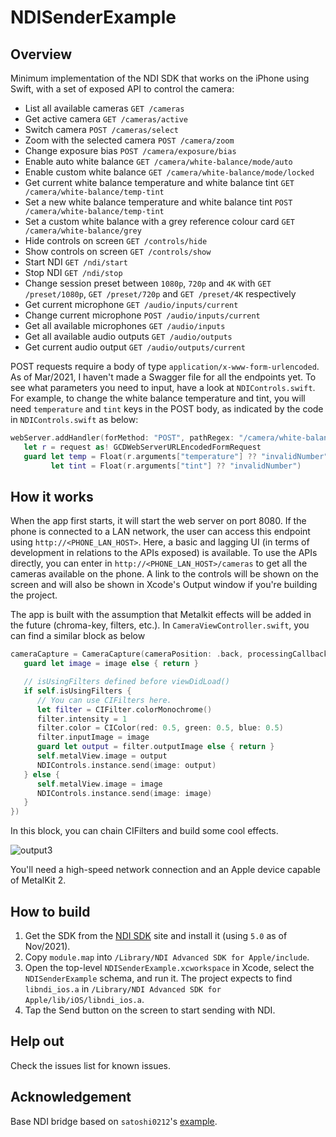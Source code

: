 # NDISenderExample

## Overview

Minimum implementation of the NDI SDK that works on the iPhone using Swift, with a set of exposed API to control the camera:

- List all available cameras `GET /cameras`
- Get active camera `GET /cameras/active`
- Switch camera `POST /cameras/select`
- Zoom with the selected camera `POST /camera/zoom`
- Change exposure bias `POST /camera/exposure/bias`
- Enable auto white balance `GET /camera/white-balance/mode/auto`
- Enable custom white balance `GET /camera/white-balance/mode/locked`
- Get current white balance temperature and white balance tint `GET /camera/white-balance/temp-tint`
- Set a new white balance temperature and white balance tint `POST /camera/white-balance/temp-tint`
- Set a custom white balance with a grey reference colour card `GET /camera/white-balance/grey`
- Hide controls on screen `GET /controls/hide`
- Show controls on screen `GET /controls/show`
- Start NDI `GET /ndi/start`
- Stop NDI `GET /ndi/stop` 
- Change session preset between `1080p`, `720p` and `4K` with `GET /preset/1080p`, `GET /preset/720p` and `GET /preset/4K` respectively
- Get current microphone `GET /audio/inputs/current`
- Change current microphone `POST /audio/inputs/current`
- Get all available microphones `GET /audio/inputs`
- Get all available audio outputs `GET /audio/outputs`
- Get current audio output `GET /audio/outputs/current`

POST requests require a body of type `application/x-www-form-urlencoded`. As of Mar/2021, I haven't made a Swagger file for all the endpoints yet. To see what parameters you need to input, have a look at `NDIControls.swift`. For example, to change the white balance temperature and tint, you will need `temperature` and `tint` keys in the POST body, as indicated by the code in `NDIControls.swift` as below:

```swift
webServer.addHandler(forMethod: "POST", pathRegex: "/camera/white-balance/temp-tint", request: GCDWebServerURLEncodedFormRequest.self) { [unowned self] (request) -> GCDWebServerResponse? in
   let r = request as! GCDWebServerURLEncodedFormRequest
   guard let temp = Float(r.arguments["temperature"] ?? "invalidNumber"),
         let tint = Float(r.arguments["tint"] ?? "invalidNumber")
```

## How it works

When the app first starts, it will start the web server on port 8080. If the phone is connected to a LAN network, the user can access this endpoint using `http://<PHONE_LAN_HOST>`. Here, a basic and lagging UI (in terms of development in relations to the APIs exposed) is available. To use the APIs directly, you can enter in `http://<PHONE_LAN_HOST>/cameras` to get all the cameras available on the phone. A link to the controls will be shown on the screen and will also be shown in Xcode's Output window if you're building the project.

The app is built with the assumption that Metalkit effects will be added in the future (chroma-key, filters, etc.). In `CameraViewController.swift`, you can find a similar block as below

```swift
cameraCapture = CameraCapture(cameraPosition: .back, processingCallback: { [unowned self] (image) in
   guard let image = image else { return }

   // isUsingFilters defined before viewDidLoad()
   if self.isUsingFilters {
      // You can use CIFilters here.
      let filter = CIFilter.colorMonochrome()
      filter.intensity = 1
      filter.color = CIColor(red: 0.5, green: 0.5, blue: 0.5)
      filter.inputImage = image
      guard let output = filter.outputImage else { return }
      self.metalView.image = output
      NDIControls.instance.send(image: output)
   } else {
      self.metalView.image = image
      NDIControls.instance.send(image: image)
   }
})
```

In this block, you can chain CIFilters and build some cool effects. 

![output3](https://user-images.githubusercontent.com/5768361/97207673-9f32bf80-17fd-11eb-8cd6-9b5ed8791038.gif)

You'll need a high-speed network connection and an Apple device capable of MetalKit 2.

## How to build

1. Get the SDK from the [NDI SDK](https://www.ndi.tv/sdk/) site and install it (using `5.0` as of Nov/2021).
2. Copy `module.map` into `/Library/NDI Advanced SDK for Apple/include`.
4. Open the top-level `NDISenderExample.xcworkspace` in Xcode, select the `NDISenderExample` schema, and run it. The project expects to find `libndi_ios.a` in `/Library/NDI Advanced SDK for Apple/lib/iOS/libndi_ios.a`.
5. Tap the Send button on the screen to start sending with NDI.

## Help out

Check the issues list for known issues.

## Acknowledgement

Base NDI bridge based on `satoshi0212`'s [example](https://github.com/satoshi0212/NDISenderExample).
